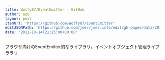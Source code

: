 ```yaml
---
title: Wolfy87/EventEmitter - GitHub
author: azu
layout: post
itemUrl: 'https://github.com/Wolfy87/EventEmitter'
editJSONPath: 'https://github.com/jser/jser.info/edit/gh-pages/data/2011/10/index.json'
date: '2011-10-14T21:25:00+00:00'
---
```

ブラウザ向けのEventEmitter的なライブラリ。イベントオブジェクト管理ライブララリ
